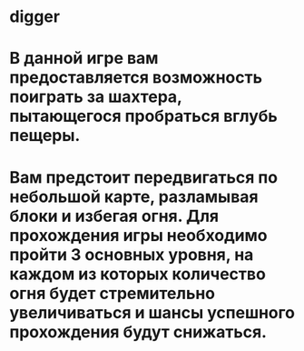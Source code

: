 # digger
# В данной игре вам предоставляется возможность поиграть за шахтера, пытающегося пробраться вглубь пещеры. 
# Вам предстоит передвигаться по небольшой карте, разламывая блоки и избегая огня. Для прохождения игры необходимо пройти 3 основных уровня, на каждом из которых количество огня будет стремительно увеличиваться и шансы успешного прохождения будут снижаться.

